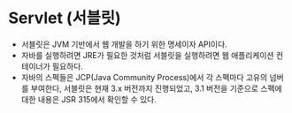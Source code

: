 # Servlet (서블릿)

* 서블릿은 JVM 기반에서 웹 개발을 하기 위한 명세이자 API이다.
* 자바를 실행하려면 JRE가 필요한 것처럼 서블릿을 실행하려면 웹 애플리케이션 컨테이너가 필요하다.
* 자바의 스펙들은 JCP(Java Community Process)에서 각 스펙마다 고유의 넘버를 부여한다, 서블릿은 현재 3.x 버전까지 진행되었고, 3.1 버전을 기준으로 스펙에 대한 내용은 JSR 315에서 확인할 수 있다.

